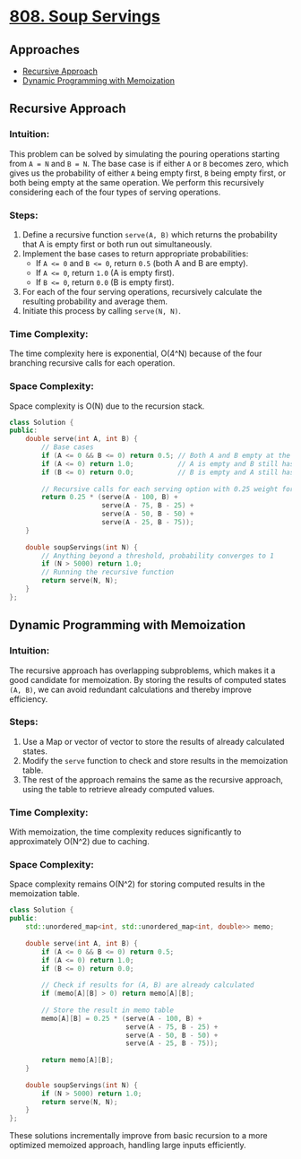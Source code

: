 # [808. Soup Servings](https://leetcode.com/problems/soup-servings/)

## Approaches
- [Recursive Approach](#recursive-approach)
- [Dynamic Programming with Memoization](#dynamic-programming-with-memoization)

## Recursive Approach

### Intuition:
This problem can be solved by simulating the pouring operations starting from `A = N` and `B = N`. The base case is if either `A` or `B` becomes zero, which gives us the probability of either `A` being empty first, `B` being empty first, or both being empty at the same operation. We perform this recursively considering each of the four types of serving operations.

### Steps:

1. Define a recursive function `serve(A, B)` which returns the probability that A is empty first or both run out simultaneously.
2. Implement the base cases to return appropriate probabilities:
   - If `A <= 0` and `B <= 0`, return `0.5` (both A and B are empty).
   - If `A <= 0`, return `1.0` (A is empty first).
   - If `B <= 0`, return `0.0` (B is empty first).
3. For each of the four serving operations, recursively calculate the resulting probability and average them.
4. Initiate this process by calling `serve(N, N)`.

### Time Complexity:
The time complexity here is exponential, O(4^N) because of the four branching recursive calls for each operation.

### Space Complexity:
Space complexity is O(N) due to the recursion stack.

```cpp
class Solution {
public:
    double serve(int A, int B) {
        // Base cases
        if (A <= 0 && B <= 0) return 0.5; // Both A and B empty at the same time
        if (A <= 0) return 1.0;           // A is empty and B still has some servings left
        if (B <= 0) return 0.0;           // B is empty and A still has some servings left
        
        // Recursive calls for each serving option with 0.25 weight for each
        return 0.25 * (serve(A - 100, B) +
                       serve(A - 75, B - 25) +
                       serve(A - 50, B - 50) +
                       serve(A - 25, B - 75));
    }
    
    double soupServings(int N) {
        // Anything beyond a threshold, probability converges to 1
        if (N > 5000) return 1.0;
        // Running the recursive function
        return serve(N, N);
    }
};
```

## Dynamic Programming with Memoization

### Intuition:
The recursive approach has overlapping subproblems, which makes it a good candidate for memoization. By storing the results of computed states `(A, B)`, we can avoid redundant calculations and thereby improve efficiency.

### Steps:

1. Use a Map or vector of vector to store the results of already calculated states.
2. Modify the `serve` function to check and store results in the memoization table.
3. The rest of the approach remains the same as the recursive approach, using the table to retrieve already computed values.

### Time Complexity:
With memoization, the time complexity reduces significantly to approximately O(N^2) due to caching.

### Space Complexity:
Space complexity remains O(N^2) for storing computed results in the memoization table.

```cpp
class Solution {
public:
    std::unordered_map<int, std::unordered_map<int, double>> memo;
    
    double serve(int A, int B) {
        if (A <= 0 && B <= 0) return 0.5;
        if (A <= 0) return 1.0;
        if (B <= 0) return 0.0;
        
        // Check if results for (A, B) are already calculated
        if (memo[A][B] > 0) return memo[A][B];
        
        // Store the result in memo table
        memo[A][B] = 0.25 * (serve(A - 100, B) +
                             serve(A - 75, B - 25) +
                             serve(A - 50, B - 50) +
                             serve(A - 25, B - 75));
        
        return memo[A][B];
    }
    
    double soupServings(int N) {
        if (N > 5000) return 1.0;
        return serve(N, N);
    }
};
```

These solutions incrementally improve from basic recursion to a more optimized memoized approach, handling large inputs efficiently.

